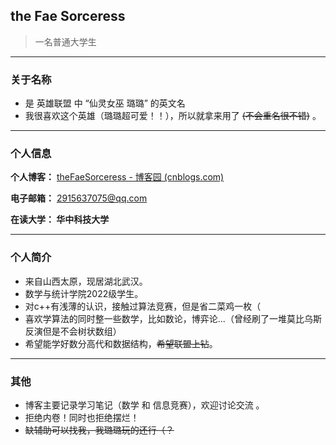 ## the Fae Sorceress

> 一名普通大学生

----

### 关于名称

- 是 英雄联盟 中 “仙灵女巫 璐璐” 的英文名
- 我很喜欢这个英雄（璐璐超可爱！！），所以就拿来用了 ~~(不会重名很不错)~~ 。

----

### 个人信息

**个人博客：** [theFaeSorceress - 博客园 (cnblogs.com)](https://www.cnblogs.com/theFaeSorceress)

**电子邮箱：** 2915637075@qq.com

**在读大学： 华中科技大学**

----

### 个人简介
- 来自山西太原，现居湖北武汉。
- 数学与统计学院2022级学生。
- 对c++有浅薄的认识，接触过算法竞赛，但是省二菜鸡一枚（
- 喜欢学算法的同时整一些数学，比如数论，博弈论...（曾经刷了一堆莫比乌斯反演但是不会树状数组）
- 希望能学好数分高代和数据结构，~~希望联盟上钻~~。

----

### 其他

- 博客主要记录学习笔记（数学 和 信息竞赛），欢迎讨论交流 。
- 拒绝内卷！同时也拒绝摆烂！
- ~~缺辅助可以找我，我璐璐玩的还行（？~~
